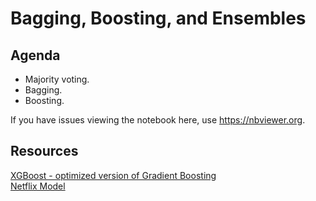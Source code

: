 # Bagging, Boosting, and Ensembles

## Agenda
- Majority voting. 
- Bagging. 
- Boosting.  

If you have issues viewing the notebook here, use https://nbviewer.org.

## Resources
[XGBoost - optimized version of Gradient Boosting](https://xgboost.readthedocs.io/en/latest/)
<br>[Netflix Model](https://www.netflixprize.com/assets/GrandPrize2009_BPC_BigChaos.pdf)
